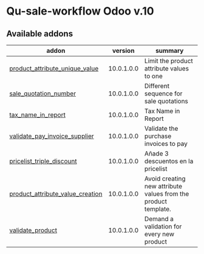 #
Qu-sale-workflow Odoo v.10
==========================

[//]: # (addons)

Available addons
----------------
addon | version | summary
--- | --- | ---
[product_attribute_unique_value](product_attribute_unique_value/) | 10.0.1.0.0 | Limit the product attribute values to one
[sale_quotation_number](sale_quotation_number/) | 10.0.1.0.0 | Different sequence for sale quotations
[tax_name_in_report](tax_name_in_report/) | 10.0.1.0.0 | Tax Name in Report
[validate_pay_invoice_supplier](validate_pay_invoice_supplier/) | 10.0.1.0.0 | Validate the purchase invoices to pay
[pricelist_triple_discount](pricelist_triple_discount/) | 10.0.1.0.0 | Añade 3 descuentos en la pricelist
[product_attribute_value_creation](product_attribute_value_creation/) | 10.0.1.0.0 | Avoid creating new attribute values from the product template.
[validate_product](validate_product/) | 10.0.1.0.0 | Demand a validation for every new product

[//]: # (end addons)